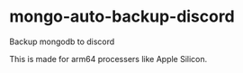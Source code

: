 # mongo-auto-backup-discord

Backup mongodb to discord

This is made for arm64 processers like Apple Silicon.